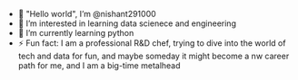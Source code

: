 - 👋 "Hello world", I’m @nishant291000
- 👀 I’m interested in learning data scienece and engineering 
- 🌱 I’m currently learning python 
- ⚡ Fun fact: I am a professional R&D chef, trying to dive into the world of tech and data for fun, and maybe someday it might become a nw career path for me, and I am a big-time metalhead

<!---
nishant291000/nishant291000 is a ✨ special ✨ repository because its `README.md` (this file) appears on your GitHub profile.
You can click the Preview link to take a look at your changes.
--->

